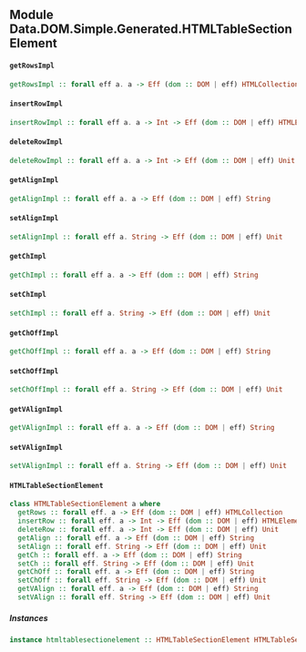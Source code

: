 ## Module Data.DOM.Simple.Generated.HTMLTableSectionElement

#### `getRowsImpl`

``` purescript
getRowsImpl :: forall eff a. a -> Eff (dom :: DOM | eff) HTMLCollection
```

#### `insertRowImpl`

``` purescript
insertRowImpl :: forall eff a. a -> Int -> Eff (dom :: DOM | eff) HTMLElement
```

#### `deleteRowImpl`

``` purescript
deleteRowImpl :: forall eff a. a -> Int -> Eff (dom :: DOM | eff) Unit
```

#### `getAlignImpl`

``` purescript
getAlignImpl :: forall eff a. a -> Eff (dom :: DOM | eff) String
```

#### `setAlignImpl`

``` purescript
setAlignImpl :: forall eff a. String -> Eff (dom :: DOM | eff) Unit
```

#### `getChImpl`

``` purescript
getChImpl :: forall eff a. a -> Eff (dom :: DOM | eff) String
```

#### `setChImpl`

``` purescript
setChImpl :: forall eff a. String -> Eff (dom :: DOM | eff) Unit
```

#### `getChOffImpl`

``` purescript
getChOffImpl :: forall eff a. a -> Eff (dom :: DOM | eff) String
```

#### `setChOffImpl`

``` purescript
setChOffImpl :: forall eff a. String -> Eff (dom :: DOM | eff) Unit
```

#### `getVAlignImpl`

``` purescript
getVAlignImpl :: forall eff a. a -> Eff (dom :: DOM | eff) String
```

#### `setVAlignImpl`

``` purescript
setVAlignImpl :: forall eff a. String -> Eff (dom :: DOM | eff) Unit
```

#### `HTMLTableSectionElement`

``` purescript
class HTMLTableSectionElement a where
  getRows :: forall eff. a -> Eff (dom :: DOM | eff) HTMLCollection
  insertRow :: forall eff. a -> Int -> Eff (dom :: DOM | eff) HTMLElement
  deleteRow :: forall eff. a -> Int -> Eff (dom :: DOM | eff) Unit
  getAlign :: forall eff. a -> Eff (dom :: DOM | eff) String
  setAlign :: forall eff. String -> Eff (dom :: DOM | eff) Unit
  getCh :: forall eff. a -> Eff (dom :: DOM | eff) String
  setCh :: forall eff. String -> Eff (dom :: DOM | eff) Unit
  getChOff :: forall eff. a -> Eff (dom :: DOM | eff) String
  setChOff :: forall eff. String -> Eff (dom :: DOM | eff) Unit
  getVAlign :: forall eff. a -> Eff (dom :: DOM | eff) String
  setVAlign :: forall eff. String -> Eff (dom :: DOM | eff) Unit
```

##### Instances
``` purescript
instance htmltablesectionelement :: HTMLTableSectionElement HTMLTableSectionElement
```


